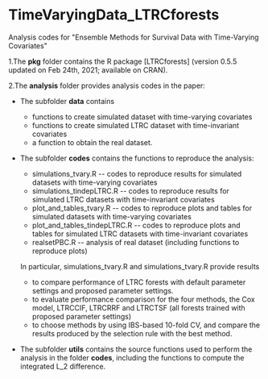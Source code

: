 # TimeVaryingData_LTRCforests
Analysis codes for "Ensemble Methods for Survival Data with Time-Varying Covariates"

1.The **pkg** folder contains the R package [LTRCforests] (version 0.5.5 updated on Feb 24th, 2021; available on CRAN).

2.The **analysis** folder provides analysis codes in the paper:
  - The subfolder **data** contains 
    - functions to create simulated dataset with time-varying covariates
    - functions to create simulated LTRC dataset with time-invariant covariates
    - a function to obtain the real dataset.
  - The subfolder **codes** contains the functions to reproduce the analysis:
    - simulations_tvary.R -- codes to reproduce results for simulated datasets with time-varying covariates
    - simulations_tindepLTRC.R -- codes to reproduce results for simulated LTRC datasets with time-invariant covariates
    - plot_and_tables_tvary.R -- codes to reproduce plots and tables for simulated datasets with time-varying covariates
    - plot_and_tables_tindepLTRC.R -- codes to reproduce plots and tables for simulated LTRC datasets with time-invariant covariates
    - realsetPBC.R -- analysis of real dataset (including functions to reproduce plots)
    
    In particular, simulations_tvary.R and simulations_tvary.R provide results
    - to compare performance of LTRC forests with default parameter settings and proposed parameter settings.
    - to evaluate performance comparison for the four methods, the Cox model, LTRCCIF, LTRCRRF and LTRCTSF (all forests trained with proposed parameter settings)
    - to choose methods by using IBS-based 10-fold CV, and compare the results produced by the selection rule with the best method. 
  - The subfolder **utils** contains the source functions used to perform the analysis in the folder **codes**, including the functions to compute the integrated L_2 difference. 
  
